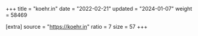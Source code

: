 +++
title = "koehr.in"
date = "2022-02-21"
updated = "2024-01-07"
weight = 58469

[extra]
source = "https://koehr.in"
ratio = 7
size = 57
+++
